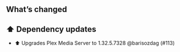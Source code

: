 ## What’s changed

## ⬆️ Dependency updates

- ⬆️ Upgrades Plex Media Server to 1.32.5.7328 @barisozdag (#113)
